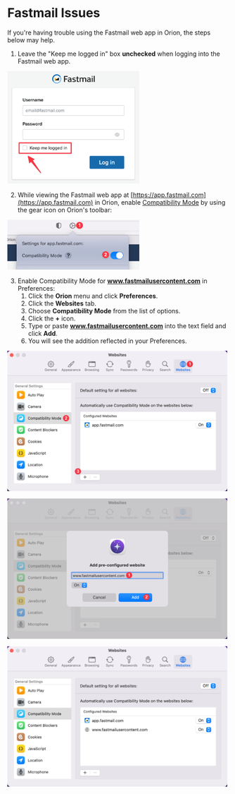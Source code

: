 # Fastmail Issues

If you're having trouble using the Fastmail web app in Orion, the steps below may help.

1. Leave the "Keep me logged in" box **unchecked** when logging into the Fastmail web app.

<img src="./media/fastmail_login.png" width="300" alt="Fastmail Login"><br />

2. While viewing the Fastmail web app at [https://app.fastmail.com](https://app.fastmail.com) in Orion, enable [Compatibility Mode](troubleshooting-webpage-issues.md#macos) by using the gear icon on Orion's toolbar:

<img src="./media/macos_fastmail_compatibility.png" width="300" alt="Compatibility Mode for Fastmail on macOS"><br />

3. Enable Compatibility Mode for **www.fastmailusercontent.com** in Preferences:
   1.  Click the **Orion** menu and click **Preferences**.
   2.  Click the **Websites** tab.
   3.  Choose **Compatibility Mode** from the list of options.
   4.  Click the **+** icon.
   5.  Type or paste **www.fastmailusercontent.com** into the text field and click **Add**.
   6. You will see the addition reflected in your Preferences.

<img src="./media/compatibility_plus_button.png" width="500" alt="Compatibility Mode + Button"><br />

<img src="./media/compatibility_add.png" width="500" alt="Compatibility Mode Add Website"><br />

<img src="./media/compatibility_done.png" width="500" alt="Compatibility Mode Website Added"><br />
